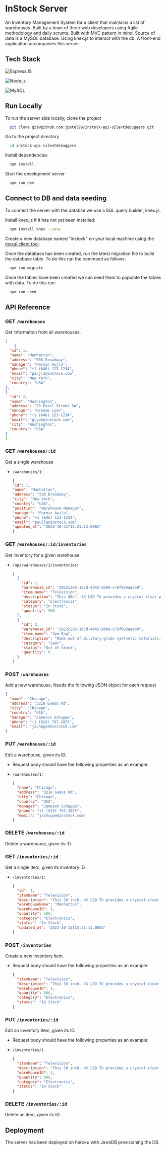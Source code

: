 # InStock Server

An Inventory Management System for a client that maintains a list of warehouses. Built by a team of three web developers using Agile methodology and daily scrums.
Built with MVC pattern in mind. Source of data is a MySQL database. Using knex.js to interact with the db. 
A front-end application accompanies this server.

## Tech Stack

![ExpressJS](https://img.shields.io/badge/Express.js-404D59?style=for-the-badge)

![Node.js](https://img.shields.io/badge/Node.js-43853D?style=for-the-badge&logo=node.js&logoColor=white)

![MySQL](https://img.shields.io/badge/MySQL-005C84?style=for-the-badge&logo=mysql&logoColor=white)
## Run Locally

To run the server side locally, clone the project

```bash
  git clone git@github.com:jpatel98/instock-api-silentdebuggers.git
```

Go to the project directory

```bash
  cd instock-api-silentdebuggers
```

Install dependencies

```bash
  npm install
```

Start the development server

```bash
  npm run dev
```

## Connect to DB and data seeding

To connect the server with the databse we use a SQL query builder, knex.js. 

Install knex.js if it has not yet been installed:

```bash
  npm install knex --save
```

Create a new database named "instock" on your local machine using the [mysql client tool](https://www.mysqltutorial.org/mysql-create-database/).

Once the database has been created, run the latest migration file to build the database table. To do this run the command as follows:

```bash
  npm run migrate
```

Once the tables have been created we can seed them to populate the tables with data. To do this run:

```bash
  npm run seed
```
## API Reference


### GET `/warehouses`

Get information from all warehouses.

  ```json
  [
      {
    "id": 1,
    "name": "Manhattan",
    "address": "503 Broadway",
    "manager": "Parmin Aujla",
    "phone": "+1 (646) 123-1234",
    "email": "paujla@instock.com",
    "city": "New York",
    "country": "USA"
  },
  {
    "id": 2,
    "name": "Washington",
    "address": "33 Pearl Street SW",
    "manager": "Greame Lyon",
    "phone": "+1 (646) 123-1234",
    "email": "glyon@instock.com",
    "city": "Washington",
    "country": "USA"
  }
  ]
  ```

### GET `/warehouses/:id`

Get a single warehouse

- `/warehouses/1`:

  ```json
  {
  "id": 1,
  "name": "Manhattan",
  "address": "503 Broadway",
  "city": "New York",
  "country": "USA",
  "position": "Warehouse Manager",
  "manager": "Parmin Aujla",
  "phone": "+1 (646) 123-1234",
  "email": "paujla@instock.com",
  "updated_at": "2022-10-31T15:21:13.000Z"
  }
  ```

### GET `/warehouses/:id/inventories`

Get inventory for a given warehouse 

- `/api/warehouses/1/inventories`:

  ```json
  [
    {
      "id": 1,
      "warehouse_id": "2922c286-16cd-4d43-ab98-c79f698aeab0",
      "item_name": "Television",
      "description": "This 50\", 4K LED TV provides a crystal-clear picture and vivid colors.",
      "category": "Electronics",
      "status": "In Stock",
      "quantity": 500
    },
    {
      "id": 2,
      "warehouse_id": "2922c286-16cd-4d43-ab98-c79f698aeab0",
      "item_name": "Gym Bag",
      "description": "Made out of military-grade synthetic materials, this gym bag is highly durable, water resistant, and easy to clean.",
      "category": "Gear",
      "status": "Out of Stock",
      "quantity": 0
    }
  ]
  ```

### POST `/warehouses`

Add a new warehouse. 
Needs the following JSON object for each request
  ```json
  {
    "name": "Chicago",
    "address": "3218 Guess Rd",
    "city": "Chicago",
    "country": "USA",
    "manager": "Jameson Schuppe",
    "phone": "+1 (919) 797-2875",
    "email": "jschuppe@instock.com"
  }
  ```

### PUT `/warehouses/:id`

Edit a warehouse, given its ID.

- Request body should have the following properties as an example:

- `/warehouses/1`:

  ```json
  {
    "name": "Chicago",
    "address": "3218 Guess Rd",
    "city": "Chicago",
    "country": "USA",
    "manager": "Jameson Schuppe",
    "phone": "+1 (919) 797-2875",
    "email": "jschuppe@instock.com"
  }
  ```
### DELETE `/warehouses/:id`

Delete a warehouse, given its ID. 

### GET `/inventories/:id`

Get a single item, given its inventory ID. 

- `/inventories/1`:

  ```json
  {
    "id": 1,
    "itemName": "Television",
    "description": "This 50 inch, 4K LED TV provides a crystal-clear picture and vivid colors.",
    "warehouseName": "Manhattan",
    "warehouseID": 1,
    "quantity": 500,
    "category": "Electronics",
    "status": "In Stock",
    "updated_at": "2022-10-31T15:21:13.000Z"
  }
  ```

### POST `/inventories`

Create a new inventory item.

- Request body should have the following properties as an example:
  ```json
  {
    "itemName": "Television",
    "description": "This 50 inch, 4K LED TV provides a crystal-clear picture and vivid colors.",
    "warehouseID": 1,
    "quantity": 500,
    "category": "Electronics",
    "status": "In Stock"
  }
  ```

### PUT `/inventories/:id`

Edit an inventory item, given its ID.

- Request body should have the following properties as an example:

- `/inventories/1`

  ```json
  {
    "itemName": "Television",
    "description": "This 50 inch, 4K LED TV provides a crystal-clear picture and vivid colors.",
    "warehouseID": 1,
    "quantity": 500,
    "category": "Electronics",
    "status": "In Stock"
  }
  ```
### DELETE `/inventories/:id`

Delete an item, given its ID.



## Deployment

The server has been deployed on heroku with JawsDB provisioning the DB.
